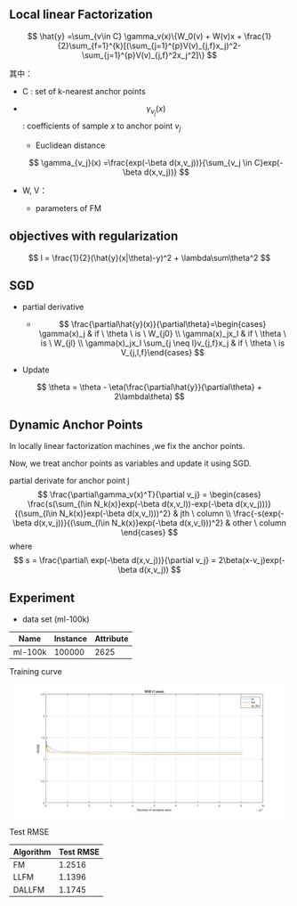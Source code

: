 ## Local linear Factorization


$$
\hat{y} =\sum_{v\in C} \gamma_v(x)\{W_0(v) + W(v)x + \frac{1}{2}\sum_{f=1}^{k}[(\sum_{j=1}^{p}V(v)_{j,f}x_j)^2-\sum_{j=1}^{p}V(v)_{j,f}^2x_j^2]\}
$$

其中：

* C : set of k-nearest anchor points

* $$\gamma_{v_j}(x)$$ : coefficients of sample $x$ to anchor point $v_j$

  * Euclidean distance  

  $$
  \gamma_{v_j}(x) =\frac{exp(-\beta d(x,v_j))}{\sum_{v_j \in C}exp(-\beta d(x,v_j))}
  $$






* W, V：
  * parameters of FM

## objectives with regularization

$$
l = \frac{1}{2}(\hat{y}(x|\theta)-y)^2 + \lambda\sum\theta^2
$$

## SGD

* partial derivative

  * $$
    \frac{\partial\hat{y}(x)}{\partial\theta}=\begin{cases} \gamma(x)_j  & if \ \theta \ is \ W_{j0} \\ \gamma(x)_jx_l &  if \ \theta \ is \ W_{jl} \\ \gamma(x)_jx_l \sum_{j \neq l}v_{j,f}x_j & if \ \theta \ is V_{j,l,f}\end{cases}
    $$




* Update

$$
\theta  = \theta - \eta(\frac{\partial\hat{y}}{\partial\theta} + 2\lambda\theta)
$$



## Dynamic Anchor Points

In locally linear factorization machines ,we fix the anchor points.

Now, we treat anchor points as variables and update it using SGD.

partial derivate for anchor point j
$$
\frac{\partial\gamma_v(x)^T}{\partial v_j} = \begin{cases}
\frac{s(\sum_{l\in N_k(x)}exp(-\beta d(x,v_l))-exp(-\beta d(x,v_j)))}{(\sum_{l\in N_k(x)}exp(-\beta d(x,v_l)))^2} & jth \ column \\
\frac{-s(exp(-\beta d(x,v_j))}{(\sum_{l\in N_k(x)}exp(-\beta d(x,v_l)))^2} & other \ column
\end{cases}
$$
where
$$
s = \frac{\partial\ exp(-\beta d(x,v_j))}{\partial v_j} = 2\beta(x-v_j)exp(-\beta d(x,v_j))
$$

## Experiment

* data set (ml-100k)

| Name    | Instance | Attribute |
| ------- | -------- | --------- |
| ml-100k | 100000   | 2625      |

Training curve

![1](matlab\pic\1.png)

Test RMSE

| Algorithm | Test RMSE |
| --------- | --------- |
| FM        | 1.2516    |
| LLFM      | 1.1396    |
| DALLFM    | 1.1745    |

